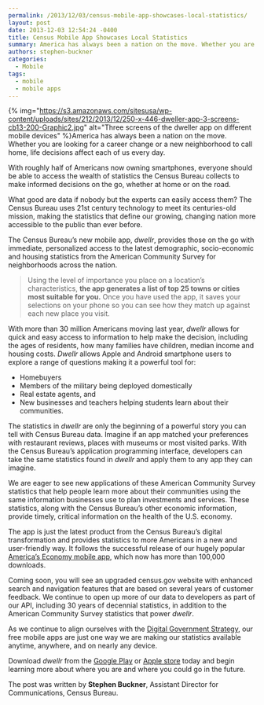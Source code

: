 ```yaml
---
permalink: /2013/12/03/census-mobile-app-showcases-local-statistics/
layout: post
date: 2013-12-03 12:54:24 -0400
title: Census Mobile App Showcases Local Statistics
summary: America has always been a nation on the move. Whether you are looking for a career change or a new neighborhood to call home, life decisions affect each of us every day. With roughly half of Americans now owning smartphones, everyone should be
authors: stephen-buckner
categories:
  - Mobile
tags:
  - mobile
  - mobile apps
---
```


{% img="https://s3.amazonaws.com/sitesusa/wp-content/uploads/sites/212/2013/12/250-x-446-dweller-app-3-screens-cb13-200-Graphic2.jpg" alt="Three screens of the dweller app on different mobile devices" %}America has always been a nation on the move. Whether you are looking for a career change or a new neighborhood to call home, life decisions affect each of us every day.

With roughly half of Americans now owning smartphones, everyone should be able to access the wealth of statistics the Census Bureau collects to make informed decisions on the go, whether at home or on the road.

What good are data if nobody but the experts can easily access them? The Census Bureau uses 21st century technology to meet its centuries-old mission, making the statistics that define our growing, changing nation more accessible to the public than ever before.

The Census Bureau’s new mobile app, _dwellr_, provides those on the go with immediate, personalized access to the latest demographic, socio-economic and housing statistics from the American Community Survey for neighborhoods across the nation.

> Using the level of importance you place on a location’s characteristics, **the app generates a list of top 25 towns or cities most suitable for you.** Once you have used the app, it saves your selections on your phone so you can see how they match up against each new place you visit.

With more than 30 million Americans moving last year, _dwellr_ allows for quick and easy access to information to help make the decision, including the ages of residents, how many families have children, median income and housing costs. _Dwellr_ allows Apple and Android smartphone users to explore a range of questions making it a powerful tool for:

  * Homebuyers
  * Members of the military being deployed domestically
  * Real estate agents, and
  * New businesses and teachers helping students learn about their communities.

The statistics in _dwellr_ are only the beginning of a powerful story you can tell with Census Bureau data. Imagine if an app matched your preferences with restaurant reviews, places with museums or most visited parks. With the Census Bureau’s application programming interface, developers can take the same statistics found in _dwellr_ and apply them to any app they can imagine.

We are eager to see new applications of these American Community Survey statistics that help people learn more about their communities using the same information businesses use to plan investments and services. These statistics, along with the Census Bureau’s other economic information, provide timely, critical information on the health of the U.S. economy.

The app is just the latest product from the Census Bureau’s digital transformation and provides statistics to more Americans in a new and user-friendly way. It follows the successful release of our hugely popular [America’s Economy mobile app](http://www.census.gov/mobile/economy/), which now has more than 100,000 downloads.

Coming soon, you will see an upgraded census.gov website with enhanced search and navigation features that are based on several years of customer feedback. We continue to open up more of our data to developers as part of our API, including 30 years of decennial statistics, in addition to the American Community Survey statistics that power _dwellr_.

As we continue to align ourselves with the <a href="http://www.whitehouse.gov/sites/default/files/omb/egov/digital-government/digital-government-strategy.pdf" target="_blank">Digital Government Strategy</a>, our free mobile apps are just one way we are making our statistics available anytime, anywhere, and on nearly any device.

Download _dwellr_ from the [Google Play](https://play.google.com/store/apps/details?id=air.gov.census.phone.dwellr) or [Apple store](https://itunes.apple.com/us/app/dwellr/id744395884?mt=8) today and begin learning more about where you are and where you could go in the future.

The post was written by **Stephen Buckner**, Assistant Director for Communications, Census Bureau.